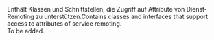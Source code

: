 <Namespace Name="Microsoft.ServiceFabric.Services.Remoting">
  <Docs>
    <summary><span data-ttu-id="c962b-101">Enthält Klassen und Schnittstellen, die Zugriff auf Attribute von Dienst-Remoting zu unterstützen.</span><span class="sxs-lookup"><span data-stu-id="c962b-101">Contains classes and interfaces that support access to attributes of service remoting.</span></span></summary> 
    <remarks>To be added.</remarks>
  </Docs>
</Namespace>
